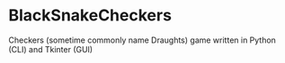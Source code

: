 # BlackSnakeCheckers
Checkers (sometime commonly name Draughts) game written in Python (CLI) and Tkinter (GUI)

